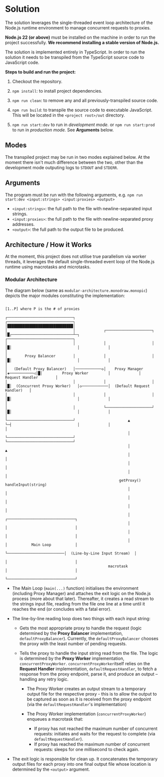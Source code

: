 # Solution

The solution leverages the single-threaded event loop architecture of the Node.js runtime environment to manage concurrent requests to proxies.

**Node.js 22 (or above)** must be installed on the machine in order to run the project successfully. **We recommend installing a stable version of Node.js.**

The solution is implemented entirely in TypeScript. In order to run the solution it needs to be transpiled from the TypeScript source code to JavaScript code.

**Steps to build and run the project:**

1. Checkout the repository.

2. `npm install`: to install project dependencies.

3. `npm run clean`: to remove any and all previously-transpiled source code.

4. `npm run build`: to transpile the source code to executable JavaScript. This will be located in the `<project root>/out` directory.

5. `npm run start:dev` to run in *development mode.* or `npm run start:prod` to run in *production mode.* See **Arguments** below.

## Modes

The transpiled project may be run in two modes explained below.
At the moment there isn't much difference between the two, other than the development mode outputing logs to `STDOUT` and `STDERR`.

## Arguments

The program must be run with the following arguments, e.g.
`npm run start:dev <input:strings> <input:proxies> <output>`

* `<input:strings>`: the full path to the file with newline-separated input strings.
* `<input:proxies>`: the full path to the file with newline-separated proxy addresses.
* `<output>`: the full path to the output file to be produced.

## Architecture / How it Works

At the moment, this project does not utilise true parallelism via worker threads, it leverages
the default single-threaded event loop of the Node.js runtime using macrotasks and microtasks.

### Modular Architecture

The diagram below (same as `modular-architecture.monodraw.monopic`) depicts the major modules constituting the implementation:

```text
                                                                                 [1..P] where P is the # of proxies
                                                                                 ┌──────────────────────────────┐
┌──────────────────────────────┐                                                 │██████████████████████████████│
│                              │             ┌─────────────────────┐             │█┌────────────────────────────┴─┐             ┌──────────────────────────────┐
│                              │             │                     │             │█│                              │             │                              │
│        Proxy Balancer        │             │                     │             │█│                              │             │                              │
│   (Default Proxy Balancer)   │────────────◇│    Proxy Manager    │◈───────────◁│█│         Proxy Worker         │             │       Request Handler        │
│                              │             │                     │             │█│  (Concurrent Proxy Worker)   │◇────────────│  (Default Request Handler)   │
│                              │             │                     │             │█│                              │             │                              │
│                              │             └─────────────────────┘             │█│                              │             │                              │
└──────────────────────────────┘                        ▲                        └─┤                              │             │                              │
                                                        │                          └──────────────────────────────┘             └──────────────────────────────┘
                                                        │                                          ▲
                                                        │                                          │
                                                        │                                          │
                                                        │                                          │
                                                    getProxy()                            handleInput(string)
                                                        │                                          │
                                                        │                                          │
                                                        │                                          │
                                                        │                          ┌───────────────────────────────┐
                                                        │                          │                               │
                                                        │                          │                               │
                                                        │                          │           Main Loop           │
                                                        └──────────────────────────│  (Line-by-Line Input Stream)  │
                                                                                   │                               │
                                               macrotask                                    │                               │
                                                                                   └───────────────────────────────┘
```

* The Main Loop (`main(...)` function) initialises the environment (including Proxy Manager) and attaches the exit logic on the Node.js process (more about that later). Thereafter, it creates a read stream to the strings input file, reading from the file one line at a time until it reaches the end (or concludes with a fatal error).

* The line-by-line reading loop does two things with each input string:

  * Gets the most appropriate proxy to handle the request (logic determined by the **Proxy Balancer** implementation, `defaultProxyBalancer`). Currently, the `defaultProxyBalancer` chooses the proxy with the least number of pending requests.

  * Tells the proxy to handle the input string read from the file. The logic is determined by the **Proxy Worker** implementation, `concurrentProxyWorker`. `concurrentProxyWorker`itself relies on the **Request Handler** implementation, `defaultRequestHandler`, to fetch a response from the proxy endpoint, parse it, and produce an output – handling any retry logic.

    * The Proxy Worker creates an output stream to a temporary output file for the respective proxy - this is to allow the output to be captured as soon as it is received from the proxy endpoint (via the `defaultRequestHandler`'s implementation)

    * The Proxy Worker implementation (`concurrentProxyWorker`) enqueues a macrotask that:
      * If proxy has not reached the maximum number of concurrent requests: initiates and waits for the request to complete (via `defaultRequestHandler`).
      * If proxy has reached the maximum number of concurrent requests: sleeps for one millisecond to check again.

* The exit logic is responsible for clean up. It concatenates the temporary output files for each proxy into one final output file whose location is determined by the `<output>` argument.
